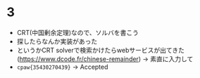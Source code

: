 # 3
- CRT(中国剰余定理)なので、ソルバを書こう
- 探したらなんか実装があった
- というかCRT solverで検索かけたらwebサービスが出てきた(https://www.dcode.fr/chinese-remainder) -> 素直に入力して
- `cpaw{35430270439}` -> Accepted
